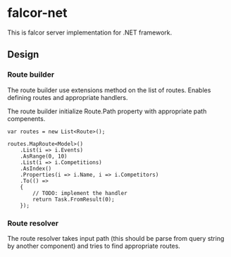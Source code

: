 # falcor-net

This is falcor server implementation for .NET framework.

## Design

### Route builder

The route builder use extensions method on the list of routes. Enables defining routes and appropriate handlers. 

The route builder initialize Route.Path property with appropriate path compenents.

``` CSharp
var routes = new List<Route>();

routes.MapRoute<Model>()
    .List(i => i.Events)
    .AsRange(0, 10)
    .List(i => i.Competitions)
    .AsIndex()
    .Properties(i => i.Name, i => i.Competitors)
    .To(() =>
    {
        // TODO: implement the handler
        return Task.FromResult(0);
    });
```

### Route resolver

The route resolver takes input path (this should be parse from query string by another component) and tries to find appropriate routes.


